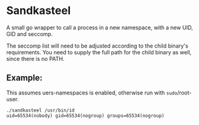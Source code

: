 # Sandkasteel

A small go wrapper to call a process in a new namespace, with a new UID, GID and seccomp.

The seccomp list will need to be adjusted according to the child binary's requirements. You need to supply the full path for the child binary as well, since there is no PATH.

## Example:

This assumes uers-namespaces is enabled, otherwise run with `sudo`/root-user.

```
./sandkasteel /usr/bin/id
uid=65534(nobody) gid=65534(nogroup) groups=65534(nogroup)
``` 

